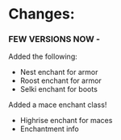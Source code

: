 # Changes:
### FEW VERSIONS NOW -
Added the following:
- Nest enchant for armor
- Roost enchant for armor
- Selki enchant for boots

Added a mace enchant class!
- Highrise enchant for maces
- Enchantment info